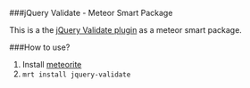 ###jQuery Validate - Meteor Smart Package

This is a the [jQuery Validate plugin](https://github.com/DiegoLopesLima/Validate) as a meteor smart package.

###How to use?

1. Install [meteorite](https://github.com/oortcloud/meteorite)
2. `mrt install jquery-validate`
